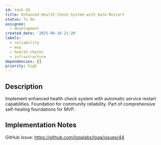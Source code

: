 ```yaml
---
id: task-19
title: Enhanced Health Check System with Auto-Restart
status: To Do
assignee:
  - development
created_date: '2025-09-10 21:20'
labels:
  - reliability
  - mvp
  - health-checks
  - infrastructure
dependencies: []
priority: high
---
```


## Description

Implement enhanced health check system with automatic service restart capabilities. Foundation for community reliability. Part of comprehensive self-healing foundations for MVP.

## Implementation Notes

GitHub Issue: https://github.com/loqalabs/loqa/issues/44
